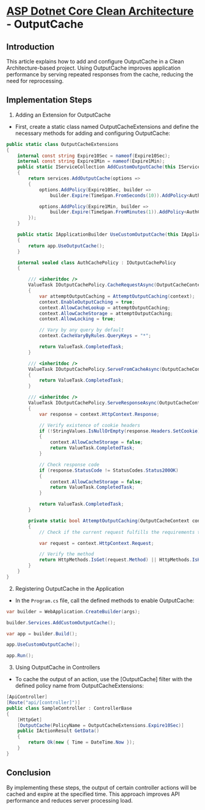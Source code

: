 # [ASP Dotnet Core Clean Architecture](../README.md) - OutputCache

## Introduction

This article explains how to add and configure OutputCache in a Clean Architecture-based project. Using OutputCache improves application performance by serving repeated responses from the cache, reducing the need for reprocessing.

## Implementation Steps

1. Adding an Extension for OutputCache
  - First, create a static class named OutputCacheExtensions and define the necessary methods for adding and configuring OutputCache:

```c#
public static class OutputCacheExtensions
{
    internal const string Expire10Sec = nameof(Expire10Sec);
    internal const string Expire1Min = nameof(Expire1Min);
    public static IServiceCollection AddCustomOutputCache(this IServiceCollection services)
    {
        return services.AddOutputCache(options =>
        {
            options.AddPolicy(Expire10Sec, builder =>
                builder.Expire(TimeSpan.FromSeconds(10)).AddPolicy<AuthCachePolicy>());

            options.AddPolicy(Expire1Min, builder =>
                builder.Expire(TimeSpan.FromMinutes(1)).AddPolicy<AuthCachePolicy>());
        });
    }

    public static IApplicationBuilder UseCustomOutputCache(this IApplicationBuilder app)
    {
        return app.UseOutputCache();
    }

    internal sealed class AuthCachePolicy : IOutputCachePolicy
    {

        /// <inheritdoc />
        ValueTask IOutputCachePolicy.CacheRequestAsync(OutputCacheContext context, CancellationToken cancellationToken)
        {
            var attemptOutputCaching = AttemptOutputCaching(context);
            context.EnableOutputCaching = true;
            context.AllowCacheLookup = attemptOutputCaching;
            context.AllowCacheStorage = attemptOutputCaching;
            context.AllowLocking = true;

            // Vary by any query by default
            context.CacheVaryByRules.QueryKeys = "*";

            return ValueTask.CompletedTask;
        }

        /// <inheritdoc />
        ValueTask IOutputCachePolicy.ServeFromCacheAsync(OutputCacheContext context, CancellationToken cancellationToken)
        {
            return ValueTask.CompletedTask;
        }

        /// <inheritdoc />
        ValueTask IOutputCachePolicy.ServeResponseAsync(OutputCacheContext context, CancellationToken cancellationToken)
        {
            var response = context.HttpContext.Response;

            // Verify existence of cookie headers
            if (!StringValues.IsNullOrEmpty(response.Headers.SetCookie))
            {
                context.AllowCacheStorage = false;
                return ValueTask.CompletedTask;
            }

            // Check response code
            if (response.StatusCode != StatusCodes.Status200OK)
            {
                context.AllowCacheStorage = false;
                return ValueTask.CompletedTask;
            }

            return ValueTask.CompletedTask;
        }

        private static bool AttemptOutputCaching(OutputCacheContext context)
        {
            // Check if the current request fulfills the requirements to be cached

            var request = context.HttpContext.Request;

            // Verify the method
            return HttpMethods.IsGet(request.Method) || HttpMethods.IsHead(request.Method);
        }
    }
}
```

2. Registering OutputCache in the Application
  - In the `Program.cs` file, call the defined methods to enable OutputCache:

```c#
var builder = WebApplication.CreateBuilder(args);

builder.Services.AddCustomOutputCache();

var app = builder.Build();

app.UseCustomOutputCache();

app.Run();
```
3. Using OutputCache in Controllers
  - To cache the output of an action, use the [OutputCache] filter with the defined policy name from OutputCacheExtensions:

```c#
[ApiController]
[Route("api/[controller]")]
public class SampleController : ControllerBase
{
    [HttpGet]
    [OutputCache(PolicyName = OutputCacheExtensions.Expire10Sec)]
    public IActionResult GetData()
    {
        return Ok(new { Time = DateTime.Now });
    }
}
```

## Conclusion

By implementing these steps, the output of certain controller actions will be cached and expire at the specified time. This approach improves API performance and reduces server processing load.
